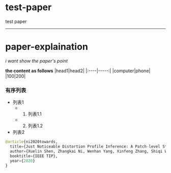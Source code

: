 # test-paper
test paper
***
# paper-explaination
*i want show the paper's point*

**the content as follows**
|head1|head2|
|:----|-----:|
|computer|phone|
|100|200|

### 有序列表
- 列表1
  - 1. 列表1.1
  - 2. 列表1.2
- 列表2

```python
@article{ni2020towards,
  title={Just Noticeable Distortion Profile Inference: A Patch-level Structural Visibility Learning Approach},
  author={Xuelin Shen, Zhangkai Ni, Wenhan Yang, Xinfeng Zhang, Shiqi Wang,  and Sam Kwong},
  booktitle={IEEE TIP},
  year={2020}
}
```
